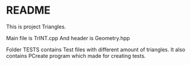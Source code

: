 # README

This is project Triangles.

Main file is TrINT.cpp
And header is Geometry.hpp


Folder TESTS contains Test files with different amount of triangles. It also contains PCreate program which made for creating tests.




